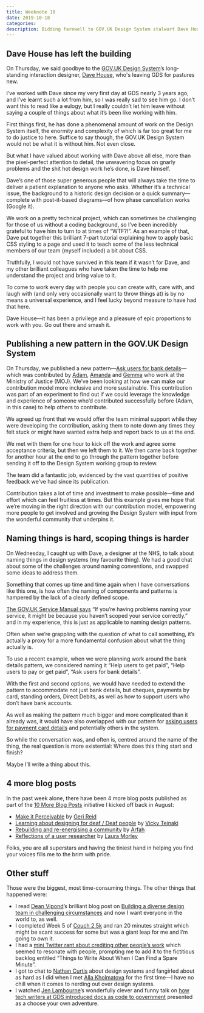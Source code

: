 ```yaml
---
title: Weeknote 18
date: 2019-10-18
categories:
description: Bidding farewell to GOV.UK Design System stalwart Dave House, publishing patterns, naming things and lots more blog posts
---
```


## Dave House has left the building

On Thursday, we said goodbye to the [GOV.UK Design System](https://design-system.service.gov.uk/)’s long-standing interaction designer, [Dave House](https://twitter.com/iknowdavehouse), who's leaving GDS for pastures new.

I’ve worked with Dave since my very first day at GDS nearly 3 years ago, and I’ve learnt such a lot from him, so I was really sad to see him go. I don’t want this to read like a eulogy, but I really couldn’t let him leave without saying a couple of things about what it’s been like working with him. 

First things first, he has done a phenomenal amount of work on the Design System itself, the enormity and complexity of which is far too great for me to do justice to here. Suffice to say though, the GOV.UK Design System would not be what it is without him. Not even close.

But what I have valued about working with Dave above all else, more than the pixel-perfect attention to detail, the unwavering focus on gnarly problems and the shit hot design work he’s done, is Dave himself.  

Dave’s one of those super generous people that will always take the time to deliver a patient explanation to anyone who asks. Whether it’s a technical issue, the background to a historic design decision or a quick summary—complete with post-it-based diagrams—of how phase cancellation works (Google it).

We work on a pretty technical project, which can sometimes be challenging for those of us without a coding background, so I’ve been incredibly grateful to have him to turn to at times of “WTF?!”. As an example of that, Dave put together this brilliant 7-part tutorial explaining how to apply basic CSS styling to a page and used it to teach some of the less technical members of our team (myself included) a bit about CSS.

Truthfully, I would not have survived in this team if it wasn’t for Dave, and my other brilliant colleagues who have taken the time to help me understand the project and bring value to it. 

To come to work every day with people you can create with, care with, and laugh with (and only very occasionally want to throw things at) is by no means a universal experience, and I feel lucky beyond measure to have had that here. 

Dave House—it has been a privilege and a pleasure of epic proportions to work with you. Go out there and smash it. 

## Publishing a new pattern in the GOV.UK Design System

On Thursday, we published a new pattern—[Ask users for bank details](https://design-system.service.gov.uk/patterns/bank-details/)— which was contributed by [Adam](https://twitter.com/adambsilver), [Amanda](https://twitter.com/amanda_kerry) and [Gemma](https://twitter.com/GemmaHutley) who work at the Ministry of Justice (MOJ).
We’ve been looking at how we can make our contribution model more inclusive and more sustainable. This contribution was part of an experiment to find out if we could leverage the knowledge and experience of someone who’d contributed successfully before (Adam, in this case) to help others to contribute. 

We agreed up front that we would offer the team minimal support while they were developing the contribution, asking them to note down any times they felt stuck or might have wanted extra help and report back to us at the end.

We met with them for one hour to kick off the work and agree some acceptance criteria, but then we left them to it. We then came back together for another hour at the end to go through the pattern together before sending it off to the Design System working group to review. 

The team did a fantastic job, evidenced by the vast quantities of positive feedback we’ve had since its publication. 

Contribution takes a lot of time and investment to make possible—time and effort which can feel fruitless at times. But this example gives me hope that we’re moving in the right direction with our contribution model, empowering more people to get involved and growing the Design System with input from the wonderful community that underpins it. 

## Naming things is hard, scoping things is harder

On Wednesday, I caught up with Dave, a designer at the NHS, to talk about naming things in design systems (my favourite thing). We had a good chat about some of the challenges around naming conventions, and swapped some ideas to address them. 

Something that comes up time and time again when I have conversations like this one, is how often the naming of components and patterns is hampered by the lack of a clearly defined scope. 

[The GOV.UK Service Manual says](https://www.gov.uk/service-manual/design/naming-your-service#problems-with-naming-your-service) “If you’re having problems naming your service, it might be because you haven’t scoped your service correctly.” and in my experience, this is just as applicable to naming design patterns.

Often when we’re grappling with the question of what to call something, it’s actually a proxy for a more fundamental confusion about what the thing actually is. 

To use a recent example, when we were planning work around the bank details pattern, we considered naming it “Help users to get paid”, “Help users to pay or get paid”, “Ask users for bank details”.

With the first and second options, we would have needed to extend the pattern to accommodate not just bank details, but cheques, payments by card, standing orders, Direct Debits, as well as how to support users who don’t have bank accounts. 

As well as making the pattern much bigger and more complicated than it already was, it would have also overlapped with our pattern for [asking users for payment card details](https://design-system.service.gov.uk/patterns/payment-card-details/) and potentially others in the system. 

So while the conversation was, and often is, centred around the name of the thing, the real question is more existential: Where does this thing start and finish?

Maybe I’ll write a thing about this. 

## 4 more blog posts

In the past week alone, there have been 4 more blog posts published as part of the [10 More Blog Posts](https://amyhupe.co.uk/articles/lets-write-more-blog-posts-an-experiment/) initiative I kicked off back in August:

- [Make it Perceivable](http://www.gerireid.com/blog/make-it-perceivable/) by [Geri Reid](https://twitter.com/gerireid) 
- [Learning about designing for deaf / Deaf people](https://medium.com/@vickytnz/learning-about-designing-services-for-deaf-deaf-people-18cc6a7a6f91) by [Vicky Teinaki](https://twitter.com/vickytnz) 
- [Rebuilding and re-energising a community](https://medium.com/@arf_22/rebuilding-and-re-energising-a-community-f1ffea705b6e) by [Arfah](https://twitter.com/Arf_22)
- [Reflections of a user researcher](https://medium.com/@lauramorley/reflections-of-a-user-researcher-53f0a985ea22) by [Laura Morley](https://twitter.com/morley_laura)

Folks, you are all superstars and having the tiniest hand in helping you find your voices fills me to the brim with pride.

## Other stuff

Those were the biggest, most time-consuming things. The other things that happened were:

- I read [Dean Vipond](https://twitter.com/DeanVipond)’s brilliant blog post on [Building a diverse design team in challenging circumstances](https://medium.com/@deanvipond/building-a-diverse-design-team-in-challenging-circumstances-7bfd17f8415c) and now I want everyone in the world to, as well.
- I completed Week 5 of [Couch 2 5k](https://www.nhs.uk/live-well/exercise/couch-to-5k-week-by-week/) and ran 20 minutes straight which might be scant success for some but was a giant leap for me and I’m going to own it.
- I had a [mini Twitter rant about crediting other people’s work](https://twitter.com/Amy_Hupe/status/1184439691510202368) which seemed to resonate with people, prompting me to add it to the fictitious backlog entitled “Things to Write About When I Can Find a Spare Minute”.
- I got to chat to [Nathan Curtis](https://twitter.com/nathanacurtis) about design systems and fangirled about as hard as I did when I met [Alla Kholmatova](https://twitter.com/craftui) for the first time—I have no chill when it comes to nerding out over design systems.
- I watched [Jen Lambourne](https://twitter.com/Jenny__Anne)’s wonderfully clever and funny talk on [how tech writers at GDS introduced docs as code to government](https://www.youtube.com/watch?v=Ql9Il7tssik&feature=youtu.be) presented as a choose your own adventure.


